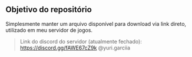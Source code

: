 ## Objetivo do repositório ##

Simplesmente manter um arquivo disponível para download via link direto, utilizado em meu servidor de jogos.


> Link do discord do servidor (atualmente fechado):  https://discord.gg/fAWE67cZ9k
> @yuri.garciia

